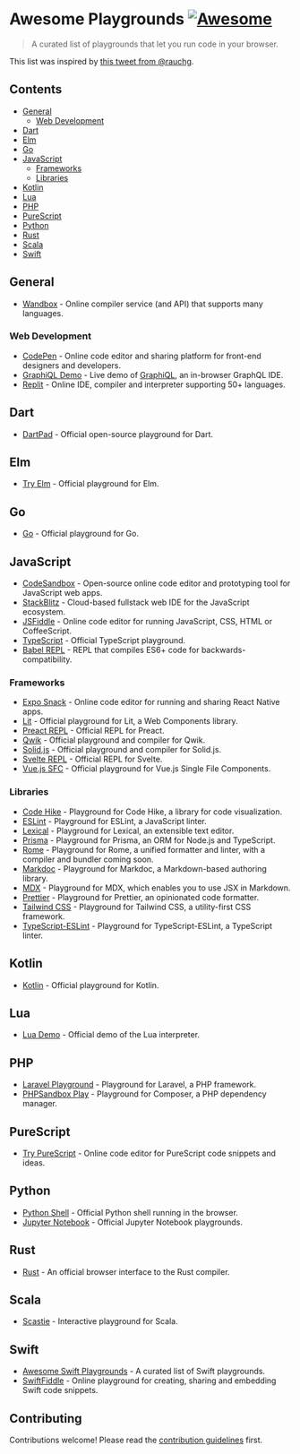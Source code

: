 # Awesome Playgrounds [![Awesome](https://awesome.re/badge.svg)](https://awesome.re)

> A curated list of playgrounds that let you run code in your browser.

This list was inspired by [this tweet from @rauchg](https://twitter.com/rauchg/status/1609633615511711747).

## Contents

- [General](#general)
  - [Web Development](#web-development)
- [Dart](#dart)
- [Elm](#elm)
- [Go](#go)
- [JavaScript](#javascript)
  - [Frameworks](#frameworks)
  - [Libraries](#libraries)
- [Kotlin](#kotlin)
- [Lua](#lua)
- [PHP](#php)
- [PureScript](#purescript)
- [Python](#python)
- [Rust](#rust)
- [Scala](#scala)
- [Swift](#swift)


## General

- [Wandbox](https://wandbox.org) - Online compiler service (and API) that supports many languages.


### Web Development

- [CodePen](https://codepen.io/pen/) - Online code editor and sharing platform for front-end designers and developers.
- [GraphiQL Demo](https://graphql.org/swapi-graphql) - Live demo of [GraphiQL](https://github.com/graphql/graphiql/tree/main/packages/graphiql), an in-browser GraphQL IDE.
- [Replit](https://repl.it) - Online IDE, compiler and interpreter supporting 50+ languages.


## Dart

- [DartPad](https://dartpad.dev) - Official open-source playground for Dart.


## Elm

- [Try Elm](https://elm-lang.org/try) - Official playground for Elm.


## Go

- [Go](https://go.dev/play/) - Official playground for Go.


## JavaScript 

- [CodeSandbox](https://codesandbox.io/s/) - Open-source online code editor and prototyping tool for JavaScript web apps.
- [StackBlitz](https://stackblitz.com) - Cloud-based fullstack web IDE for the JavaScript ecosystem.
- [JSFiddle](https://jsfiddle.net) - Online code editor for running JavaScript, CSS, HTML or CoffeeScript.
- [TypeScript](https://www.typescriptlang.org/play) - Official TypeScript playground.
- [Babel REPL](https://babeljs.io/repl) - REPL that compiles ES6+ code for backwards-compatibility.

### Frameworks

- [Expo Snack](https://snack.expo.dev) - Online code editor for running and sharing React Native apps.
- [Lit](https://lit.dev/playground/) - Official playground for Lit, a Web Components library.
- [Preact REPL](https://preactjs.com/repl) - Official REPL for Preact.
- [Qwik](https://qwik.builder.io/playground/) - Official playground and compiler for Qwik.
- [Solid.js](https://playground.solidjs.com) - Official playground and compiler for Solid.js.
- [Svelte REPL](https://svelte.dev/repl) - Official REPL for Svelte.
- [Vue.js SFC](https://sfc.vuejs.org) - Official playground for Vue.js Single File Components.

### Libraries

- [Code Hike](https://play.codehike.org) - Playground for Code Hike, a library for code visualization.
- [ESLint](https://eslint.org/play/) - Playground for ESLint, a JavaScript linter. 
- [Lexical](https://playground.lexical.dev) - Playground for Lexical, an extensible text editor.
- [Prisma](https://playground.prisma.io) - Playground for Prisma, an ORM for Node.js and TypeScript.
- [Rome](https://docs.rome.tools/playground/) - Playground for Rome, a unified formatter and linter, with a compiler and bundler coming soon.
- [Markdoc](https://markdoc.dev/sandbox/) - Playground for Markdoc, a Markdown-based authoring library.
- [MDX](https://mdxjs.com/playground/) - Playground for MDX, which enables you to use JSX in Markdown.
- [Prettier](https://prettier.io/playground/) - Playground for Prettier, an opinionated code formatter.
- [Tailwind CSS](https://play.tailwindcss.com) - Playground for Tailwind CSS, a utility-first CSS framework.
- [TypeScript-ESLint](https://typescript-eslint.io/play/) - Playground for TypeScript-ESLint, a TypeScript linter.


## Kotlin

- [Kotlin](https://play.kotlinlang.org) - Official playground for Kotlin.


## Lua

- [Lua Demo](https://www.lua.org/demo.html) - Official demo of the Lua interpreter.


## PHP

- [Laravel Playground](https://laravelplayground.com) - Playground for Laravel, a PHP framework.
- [PHPSandbox Play](https://play.phpsandbox.io) - Playground for Composer, a PHP dependency manager.


## PureScript

- [Try PureScript](https://try.purescript.org) - Online code editor for PureScript code snippets and ideas.


## Python

- [Python Shell](https://www.python.org/shell/) - Official Python shell running in the browser.
- [Jupyter Notebook](https://jupyter.org/try) - Official Jupyter Notebook playgrounds.

## Rust

- [Rust](https://play.rust-lang.org) - An official browser interface to the Rust compiler.


## Scala

- [Scastie](https://scastie.scala-lang.org) - Interactive playground for Scala.


## Swift

- [Awesome Swift Playgrounds](https://github.com/uraimo/Awesome-Swift-Playgrounds#readme) - A curated list of Swift playgrounds.
- [SwiftFiddle](https://swiftfiddle.com) - Online playground for creating, sharing and embedding Swift code snippets.

## Contributing

Contributions welcome! Please read the [contribution guidelines](contributing.md) first.
